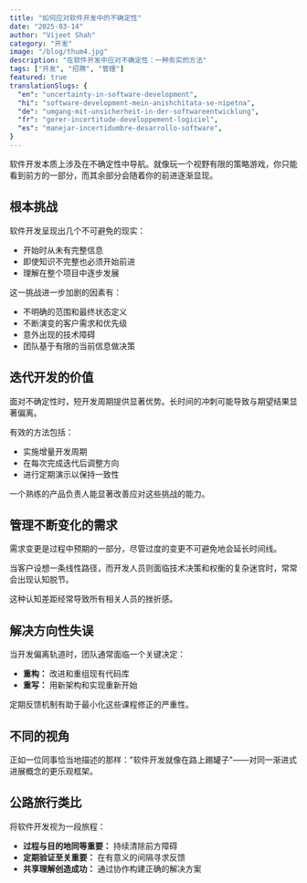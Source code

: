```yaml
---
title: "如何应对软件开发中的不确定性"
date: "2025-03-14"
author: "Vijeet Shah"
category: "开发"
image: "/blog/thum4.jpg"
description: "在软件开发中应对不确定性：一种务实的方法"
tags: ["开发", "招聘", "管理"]
featured: true
translationSlugs: {
  "en": "uncertainty-in-software-development",
  "hi": "software-development-mein-anishchitata-se-nipetna",
  "de": "umgang-mit-unsicherheit-in-der-softwareentwicklung",
  "fr": "gerer-incertitude-developpement-logiciel",
  "es": "manejar-incertidumbre-desarrollo-software",
}
---
```


软件开发本质上涉及在不确定性中导航。就像玩一个视野有限的策略游戏，你只能看到前方的一部分，而其余部分会随着你的前进逐渐显现。

## 根本挑战

软件开发呈现出几个不可避免的现实：

- 开始时从未有完整信息
- 即使知识不完整也必须开始前进
- 理解在整个项目中逐步发展

这一挑战进一步加剧的因素有：

- 不明确的范围和最终状态定义
- 不断演变的客户需求和优先级
- 意外出现的技术障碍
- 团队基于有限的当前信息做决策

## 迭代开发的价值

面对不确定性时，短开发周期提供显著优势。长时间的冲刺可能导致与期望结果显著偏离。

有效的方法包括：

- 实施增量开发周期
- 在每次完成迭代后调整方向
- 进行定期演示以保持一致性

一个熟练的产品负责人能显著改善应对这些挑战的能力。

## 管理不断变化的需求

需求变更是过程中预期的一部分，尽管过度的变更不可避免地会延长时间线。

当客户设想一条线性路径，而开发人员则面临技术决策和权衡的复杂迷宫时，常常会出现认知脱节。

这种认知差距经常导致所有相关人员的挫折感。

## 解决方向性失误

当开发偏离轨道时，团队通常面临一个关键决定：

- **重构：** 改进和重组现有代码库
- **重写：** 用新架构和实现重新开始

定期反馈机制有助于最小化这些课程修正的严重性。

## 不同的视角

正如一位同事恰当地描述的那样："软件开发就像在路上踢罐子"——对同一渐进式进展概念的更乐观框架。

## 公路旅行类比

将软件开发视为一段旅程：

- **过程与目的地同等重要：** 持续清除前方障碍
- **定期验证至关重要：** 在有意义的间隔寻求反馈
- **共享理解创造成功：** 通过协作构建正确的解决方案